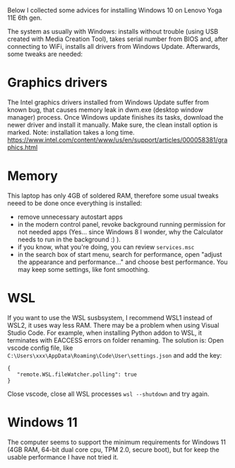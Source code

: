 Below I collected some advices for installing Windows 10 on Lenovo Yoga 11E 6th gen.

The system as usually with Windows: installs without trouble (using USB created with Media Creation Tool), takes serial number from BIOS and, after connecting to WiFi, installs all drivers from Windows Update. Afterwards, some tweaks are needed:

# Graphics drivers
The Intel graphics drivers installed from Windows Update suffer from known bug, that causes memory leak in dwm.exe (desktop window manager) process. Once Windows update finishes its tasks, download the newer driver and install it manually. Make sure, the clean install option is marked. Note: installation takes a long time.
https://www.intel.com/content/www/us/en/support/articles/000058381/graphics.html

# Memory
This laptop has only 4GB of soldered RAM, therefore some usual tweaks neeed to be done once everything is installed:
- remove unnecessary autostart apps
- in the modern control panel, revoke background running permission for not needed apps (Yes... since Windows 8 I wonder, why the Calculator needs to run in the background :) ).
- if you know, what you're doing, you can review `services.msc`
- in the search box of start menu, search for performance, open "adjust the appearance and performance..." and choose best performance. You may keep some settings, like font smoothing.

# WSL
If you want to use the WSL susbsystem, I recommend WSL1 instead of WSL2, it uses way less RAM. There may be a problem when using Visual Studio Code. For example, when installing Python addon to WSL, it terminates with EACCESS errors on folder renaming. The solution is: Open vscode config file, like `C:\Users\xxx\AppData\Roaming\Code\User\settings.json` and add the key:

```
{
   "remote.WSL.fileWatcher.polling": true
}
```

Close vscode, close all WSL processes `wsl --shutdown` and try again.

# Windows 11
The computer seems to support the minimum requirements for Windows 11 (4GB RAM, 64-bit dual core cpu, TPM 2.0, secure boot), but for keep the usable performance I have not tried it.
